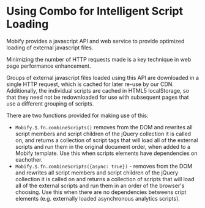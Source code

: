 # Using Combo for Intelligent Script Loading

Mobify provides a javascript API and web service to provide optimized loading of external javascript files.

Minimizing the number of HTTP requests made is a key technique in web page performance enhancement.

Groups of external javascript files loaded using this API are downloaded in a single HTTP request, which is cached for later re-use by our CDN. Additionally, the individual scripts are cached in HTML5 localStorage, so that they need not be redownloaded for use with subsequent pages that use a different grouping of scripts.

There are two functions provided for making use of this:

* `Mobify.$.fn.combineScripts()` removes from the DOM and rewrites all script members and script children of the jQuery collection it is called on, and returns a collection of script tags that will load all of the external scripts and run them in the original document order, when added to a Mobify template. Use this when scripts elements have dependencies on eachother.
* `Mobify.$.fn.combineScripts({async: true})` - removes from the DOM and rewrites all script members and script children of the jQuery collection it is called on and returns a collection of scripts that will load all of the external scripts and run them in an order of the browser's choosing. Use this when there are no dependencies betweens cript elements (e.g. externally loaded asynchronous analytics scripts).